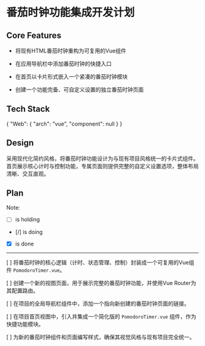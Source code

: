 # 番茄时钟功能集成开发计划

## Core Features

- 将现有HTML番茄时钟重构为可复用的Vue组件

- 在应用导航栏中添加番茄时钟的快捷入口

- 在首页以卡片形式嵌入一个紧凑的番茄时钟模块

- 创建一个功能完备、可自定义设置的独立番茄时钟页面

## Tech Stack

{
  "Web": {
    "arch": "vue",
    "component": null
  }
}

## Design

采用现代化简约风格，将番茄时钟功能设计为与现有项目风格统一的卡片式组件。首页展示核心计时与控制功能，专属页面则提供完整的自定义设置选项，整体布局清晰、交互直观。

## Plan

Note: 

- [ ] is holding
- [/] is doing
- [X] is done

---

[ ] 将番茄时钟的核心逻辑（计时、状态管理、控制）封装成一个可复用的Vue组件 `PomodoroTimer.vue`。

[ ] 创建一个新的视图页面，用于展示完整的番茄时钟功能，并使用Vue Router为其配置路由。

[ ] 在项目的全局导航栏组件中，添加一个指向新创建的番茄时钟页面的链接。

[ ] 在项目首页视图中，引入并集成一个简化版的 `PomodoroTimer.vue` 组件，作为快捷功能模块。

[ ] 为新的番茄时钟组件和页面编写样式，确保其视觉风格与现有项目完全统一。
